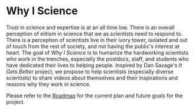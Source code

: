 # Why I Science

Trust in science and expertise is at an all time low. There is an overall perception of elitism in science that we as scientists need to respond to. There is a perception of scientists live in their ivory tower, isolated and out of touch from the rest of society, and not having the public's interest at heart. The goal of *Why I Science* is to humanize the hardworking scientists who work in the trenches, especially the postdocs, staff, and students who have dedicated their lives to helping people. Inspired by Dan Savage's *It Gets Better* project, we propose to help scientists (especially diverse scientists) to share videos about themselves and their inspirations and reasons why they work in science. 

Please refer to the [Roadmap](roadmap.md) for the current plan and future goals for the project.
